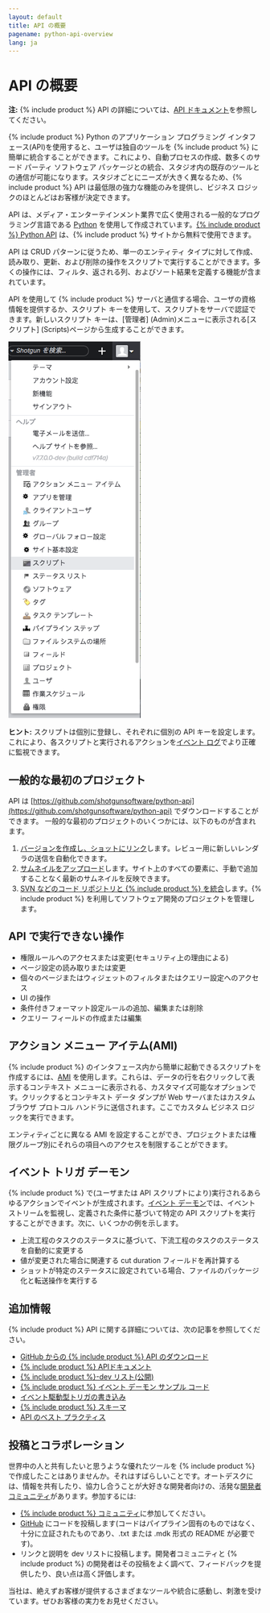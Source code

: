 ```yaml
---
layout: default
title: API の概要
pagename: python-api-overview
lang: ja
---
```


# API の概要

**注:** {% include product %} API の詳細については、[API ドキュメント](https://developer.shotgridsoftware.com/python-api/)を参照してください。

{% include product %} Python のアプリケーション プログラミング インタフェース(API)を使用すると、ユーザは独自のツールを {% include product %} に簡単に統合することができます。これにより、自動プロセスの作成、数多くのサード パーティ ソフトウェア パッケージとの統合、スタジオ内の既存のツールとの通信が可能になります。スタジオごとにニーズが大きく異なるため、{% include product %} API は最低限の強力な機能のみを提供し、ビジネス ロジックのほとんどはお客様が決定できます。

API は、メディア・エンターテインメント業界で広く使用される一般的なプログラミング言語である [Python](https://www.python.org/) を使用して作成されています。[{% include product %} Python API](https://github.com/shotgunsoftware/python-api) は、{% include product %} サイトから無料で使用できます。

API は CRUD パターンに従うため、単一のエンティティ タイプに対して作成、読み取り、更新、および削除の操作をスクリプトで実行することができます。多くの操作には、フィルタ、返される列、およびソート結果を定義する機能が含まれています。

API を使用して {% include product %} サーバと通信する場合、ユーザの資格情報を提供するか、スクリプト キーを使用して、スクリプトをサーバで認証できます。新しいスクリプト キーは、[管理者] (Admin)メニューに表示される[スクリプト] (Scripts)ページから生成することができます。

![スクリプト](./images/dv-developers-api-01-scripts-01.png)

**ヒント:** スクリプトは個別に登録し、それぞれに個別の API キーを設定します。これにより、各スクリプトと実行されるアクションを[イベント ログ](https://help.autodesk.com/view/SGSUB/JPN/?guid=SG_Administrator_ar_data_management_ar_event_logs_html)でより正確に監視できます。

## 一般的な最初のプロジェクト

API は [https://github.com/shotgunsoftware/python-api](https://github.com/shotgunsoftware/python-api) でダウンロードすることができます。 一般的な最初のプロジェクトのいくつかには、以下のものが含まれます。

1. [バージョンを作成し、ショットにリンク](https://developer.shotgridsoftware.com/python-api/cookbook/examples/basic_create_version_link_shot.html)します。レビュー用に新しいレンダラの送信を自動化できます。
2. [サムネイルをアップロード](https://developer.shotgridsoftware.com/python-api/cookbook/examples/basic_upload_thumbnail_version.html)します。サイト上のすべての要素に、手動で追加することなく最新のサムネイルを反映できます。
3. [SVN などのコード リポジトリと {% include product %} を統合](https://developer.shotgridsoftware.com/python-api/cookbook/examples/svn_integration.html)します。{% include product %} を利用してソフトウェア開発のプロジェクトを管理します。

## API で実行できない操作

* 権限ルールへのアクセスまたは変更(セキュリティ上の理由による)
* ページ設定の読み取りまたは変更
* 個々のページまたはウィジェットのフィルタまたはクエリー設定へのアクセス
* UI の操作
* 条件付きフォーマット設定ルールの追加、編集または削除
* クエリー フィールドの作成または編集

## アクション メニュー アイテム(AMI)

{% include product %} のインタフェース内から簡単に起動できるスクリプトを作成するには、[AMI](https://developer.shotgridsoftware.com/ja/67695b40/) を使用します。これらは、データの行を右クリックして表示するコンテキスト メニューに表示される、カスタマイズ可能なオプションです。クリックするとコンテキスト データ ダンプが Web サーバまたはカスタム ブラウザ プロトコル ハンドラに送信されます。ここでカスタム ビジネス ロジックを実行できます。

エンティティごとに異なる AMI を設定することができ、プロジェクトまたは権限グループ別にそれらの項目へのアクセスを制限することができます。

## イベント トリガ デーモン

{% include product %} で(ユーザまたは API スクリプトにより)実行されるあらゆるアクションでイベントが生成されます。[イベント デーモン](https://github.com/shotgunsoftware/shotgunEvents)では、イベント ストリームを監視し、定義された条件に基づいて特定の API スクリプトを実行することができます。次に、いくつかの例を示します。

* 上流工程のタスクのステータスに基づいて、下流工程のタスクのステータスを自動的に変更する
* 値が変更された場合に関連する cut duration フィールドを再計算する
* ショットが特定のステータスに設定されている場合、ファイルのパッケージ化と転送操作を実行する

## 追加情報

{% include product %} API に関する詳細については、次の記事を参照してください。

* [GitHub からの {% include product %} API のダウンロード](https://github.com/shotgunsoftware/python-api/)
* [{% include product %} APIドキュメント](https://developer.shotgridsoftware.com/python-api/)
* [{% include product %}-dev リスト(公開)](https://groups.google.com/a/shotgunsoftware.com/forum/?fromgroups#!forum/shotgun-dev)
* [{% include product %} イベント デーモン サンプル コード](https://github.com/shotgunsoftware/shotgunEvents)
* [イベント駆動型トリガの書き込み](https://developer.shotgridsoftware.com/ja/0d8a11d9/)
* [{% include product %} スキーマ](https://help.autodesk.com/view/SGSUB/JPN/?guid=SG_Administrator_ar_get_started_ar_shotgun_schema_html)
* [API のベスト プラクティス](https://developer.shotgridsoftware.com/ja/09b77cf4/)

## 投稿とコラボレーション

世界中の人と共有したいと思うような優れたツールを {% include product %} で作成したことはありませんか。それはすばらしいことです。オートデスクには、情報を共有したり、協力し合うことが大好きな開発者向けの、活発な[開発者コミュニティ](https://community.shotgridsoftware.com/)があります。参加するには:

* [{% include product %} コミュニティ](https://community.shotgridsoftware.com/)に参加してください。
* [GitHub](https://github.com/) にコードを投稿します(コードはパイプライン固有のものではなく、十分に立証されたものであり、.txt または .mdk 形式の README が必要です)。
* リンクと説明を dev リストに投稿します。開発者コミュニティと {% include product %} の開発者はその投稿をよく調べて、フィードバックを提供したり、良い点は高く評価します。

当社は、絶えずお客様が提供するさまざまなツールや統合に感動し、刺激を受けています。ぜひお客様の実力をお見せください。